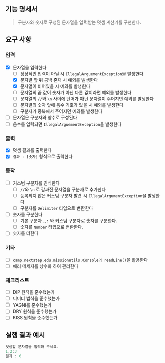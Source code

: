 ## 기능 명세서 
> 구분자와 숫자로 구성된 문자열을 입력받는 덧셈 계산기를 구현한다.

## 요구 사항 
### 입력
- [x] 문자열을 입력한다
  - [ ] 정상적인 입력이 아닐 시 `IllegalArguementException`을 발생한다
  - [x] 문자열 앞 뒤 공백 존재 시 예외를 발생한다 
  - [x] 문자열이 비어있을 시 예외를 발생한다
  - [ ] 문자열의 끝 값이 숫자가 아닌 다른 값이라면 예외를 발생한다
  - [ ] 문자열의 `//`와 `\n` 사이에 단어가 아닌 문자열이 주어지면 예외를 발생한다
  - [ ] 문자열의 숫자 앞에 음수 기호가 있을 시 예외를 발생한다
  - [ ] 구분자가 중복해서 주어지면 예외를 발생한다
- [ ] 문자열은 구분자와 양수로 구성된다
- [ ] 음수를 입력되면 `IllegalArguementException`을 발생한다

### 출력
- [x] 덧셈 결과를 출력한다
- [x] `결과 : [숫자]` 형식으로 출력한다

### 동작 
- [ ] 커스텀 구분자를 인식한다
  - [ ] `//`와 `\n` 로 감싸진 문자열을 구분자로 추가한다
  - [ ] 등록되지 않은 커스텀 구분자 발견 시 `IllegalArgumentException`을 발생한다
  - [ ] 구분자를 `Delimiter` 타입으로 변환한다
- [ ] 숫자를 구분한다
  - [ ] 기본 구분자 `,`,`:` 와 커스텀 구분자로 숫자를 구분한다.
  - [ ] 숫자를 `Number` 타입으로 변환한다.
- [ ] 숫자를 더한다

### 기타 
- [ ] `camp.nextstep.edu.missionutils.Console의 readLine()`을 활용한다
- [ ] 에러 메세지를 상수화 하여 관리한다 

### 체크리스트 
- [ ] DIP 원칙을 준수했는가
- [ ] 디미터 법칙을 준수했는가
- [ ] YAGNI를 준수했는가
- [ ] DRY 원칙을 준수했는가
- [ ] KISS 원칙을 준수했는가

## 실행 결과 예시
```java
덧셈할 문자열을 입력해 주세요.
1,2:3
결과 : 6
```